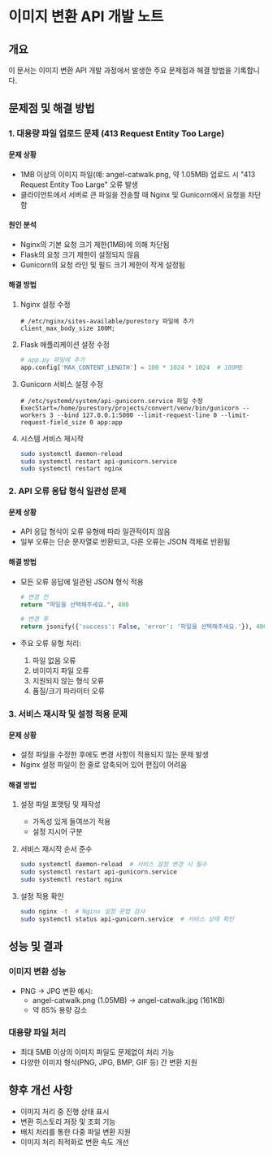 # 이미지 변환 API 개발 노트

## 개요
이 문서는 이미지 변환 API 개발 과정에서 발생한 주요 문제점과 해결 방법을 기록합니다.

## 문제점 및 해결 방법

### 1. 대용량 파일 업로드 문제 (413 Request Entity Too Large)

#### 문제 상황
- 1MB 이상의 이미지 파일(예: angel-catwalk.png, 약 1.05MB) 업로드 시 "413 Request Entity Too Large" 오류 발생
- 클라이언트에서 서버로 큰 파일을 전송할 때 Nginx 및 Gunicorn에서 요청을 차단함

#### 원인 분석
- Nginx의 기본 요청 크기 제한(1MB)에 의해 차단됨
- Flask의 요청 크기 제한이 설정되지 않음
- Gunicorn의 요청 라인 및 필드 크기 제한이 작게 설정됨

#### 해결 방법
1. Nginx 설정 수정
   ```nginx
   # /etc/nginx/sites-available/purestory 파일에 추가
   client_max_body_size 100M;
   ```

2. Flask 애플리케이션 설정 수정
   ```python
   # app.py 파일에 추가
   app.config['MAX_CONTENT_LENGTH'] = 100 * 1024 * 1024  # 100MB
   ```

3. Gunicorn 서비스 설정 수정
   ```
   # /etc/systemd/system/api-gunicorn.service 파일 수정
   ExecStart=/home/purestory/projects/convert/venv/bin/gunicorn --workers 3 --bind 127.0.0.1:5000 --limit-request-line 0 --limit-request-field_size 0 app:app
   ```

4. 시스템 서비스 재시작
   ```bash
   sudo systemctl daemon-reload
   sudo systemctl restart api-gunicorn.service
   sudo systemctl restart nginx
   ```

### 2. API 오류 응답 형식 일관성 문제

#### 문제 상황
- API 응답 형식이 오류 유형에 따라 일관적이지 않음
- 일부 오류는 단순 문자열로 반환되고, 다른 오류는 JSON 객체로 반환됨

#### 해결 방법
- 모든 오류 응답에 일관된 JSON 형식 적용
  ```python
  # 변경 전
  return "파일을 선택해주세요.", 400
  
  # 변경 후
  return jsonify({'success': False, 'error': '파일을 선택해주세요.'}), 400
  ```

- 주요 오류 유형 처리:
  1. 파일 없음 오류
  2. 비이미지 파일 오류
  3. 지원되지 않는 형식 오류
  4. 품질/크기 파라미터 오류

### 3. 서비스 재시작 및 설정 적용 문제

#### 문제 상황
- 설정 파일을 수정한 후에도 변경 사항이 적용되지 않는 문제 발생
- Nginx 설정 파일이 한 줄로 압축되어 있어 편집이 어려움

#### 해결 방법
1. 설정 파일 포맷팅 및 재작성
   - 가독성 있게 들여쓰기 적용
   - 설정 지시어 구분

2. 서비스 재시작 순서 준수
   ```bash
   sudo systemctl daemon-reload  # 서비스 설정 변경 시 필수
   sudo systemctl restart api-gunicorn.service
   sudo systemctl restart nginx
   ```

3. 설정 적용 확인
   ```bash
   sudo nginx -t  # Nginx 설정 문법 검사
   sudo systemctl status api-gunicorn.service  # 서비스 상태 확인
   ```

## 성능 및 결과

### 이미지 변환 성능
- PNG → JPG 변환 예시:
  - angel-catwalk.png (1.05MB) → angel-catwalk.jpg (161KB)
  - 약 85% 용량 감소

### 대용량 파일 처리
- 최대 5MB 이상의 이미지 파일도 문제없이 처리 가능
- 다양한 이미지 형식(PNG, JPG, BMP, GIF 등) 간 변환 지원

## 향후 개선 사항
- 이미지 처리 중 진행 상태 표시
- 변환 히스토리 저장 및 조회 기능
- 배치 처리를 통한 다중 파일 변환 지원
- 이미지 처리 최적화로 변환 속도 개선 